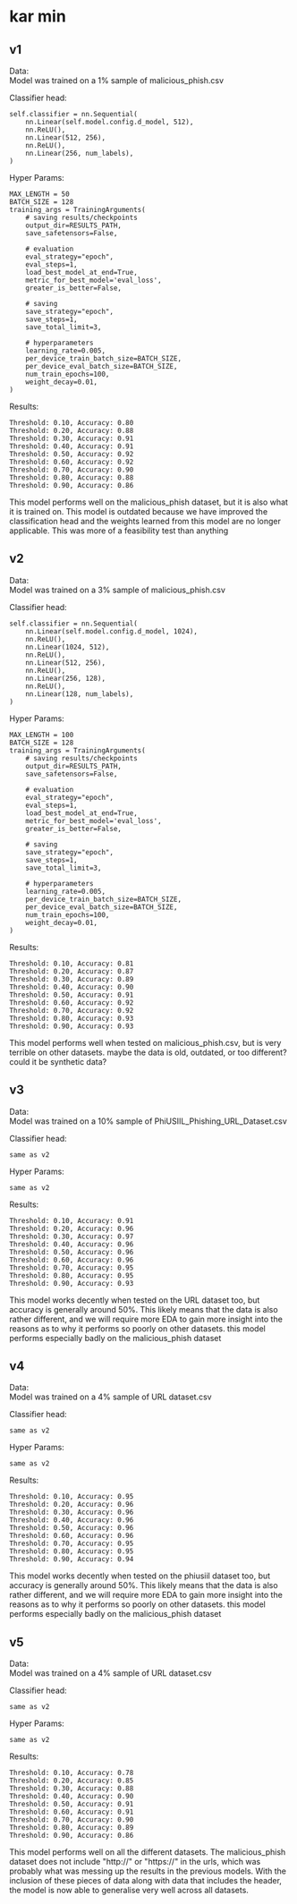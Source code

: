 # kar min

## v1

Data:\
Model was trained on a 1% sample of malicious_phish.csv

Classifier head:
```
self.classifier = nn.Sequential(
    nn.Linear(self.model.config.d_model, 512),
    nn.ReLU(),
    nn.Linear(512, 256),
    nn.ReLU(),
    nn.Linear(256, num_labels),
)
```

Hyper Params:
```
MAX_LENGTH = 50
BATCH_SIZE = 128
training_args = TrainingArguments(
    # saving results/checkpoints
    output_dir=RESULTS_PATH,
    save_safetensors=False,

    # evaluation
    eval_strategy="epoch",
    eval_steps=1,
    load_best_model_at_end=True,
    metric_for_best_model='eval_loss',
    greater_is_better=False,
    
    # saving
    save_strategy="epoch",
    save_steps=1,
    save_total_limit=3,

    # hyperparameters
    learning_rate=0.005,
    per_device_train_batch_size=BATCH_SIZE,
    per_device_eval_batch_size=BATCH_SIZE,
    num_train_epochs=100,
    weight_decay=0.01,
)
```

Results:
```
Threshold: 0.10, Accuracy: 0.80
Threshold: 0.20, Accuracy: 0.88
Threshold: 0.30, Accuracy: 0.91
Threshold: 0.40, Accuracy: 0.91
Threshold: 0.50, Accuracy: 0.92
Threshold: 0.60, Accuracy: 0.92
Threshold: 0.70, Accuracy: 0.90
Threshold: 0.80, Accuracy: 0.88
Threshold: 0.90, Accuracy: 0.86
```

This model performs well on the malicious_phish dataset, but it is also what it is trained on. This model is outdated because we have improved the classification head and the weights learned from this model are no longer applicable. This was more of a feasibility test than anything

## v2

Data:\
Model was trained on a 3% sample of malicious_phish.csv

Classifier head:
```
self.classifier = nn.Sequential(
    nn.Linear(self.model.config.d_model, 1024),
    nn.ReLU(),
    nn.Linear(1024, 512),
    nn.ReLU(),
    nn.Linear(512, 256),
    nn.ReLU(),
    nn.Linear(256, 128),
    nn.ReLU(),
    nn.Linear(128, num_labels),
)
```

Hyper Params:
```
MAX_LENGTH = 100
BATCH_SIZE = 128
training_args = TrainingArguments(
    # saving results/checkpoints
    output_dir=RESULTS_PATH,
    save_safetensors=False,

    # evaluation
    eval_strategy="epoch",
    eval_steps=1,
    load_best_model_at_end=True,
    metric_for_best_model='eval_loss',
    greater_is_better=False,
    
    # saving
    save_strategy="epoch",
    save_steps=1,
    save_total_limit=3,

    # hyperparameters
    learning_rate=0.005,
    per_device_train_batch_size=BATCH_SIZE,
    per_device_eval_batch_size=BATCH_SIZE,
    num_train_epochs=100,
    weight_decay=0.01,
)
```

Results:
```
Threshold: 0.10, Accuracy: 0.81
Threshold: 0.20, Accuracy: 0.87
Threshold: 0.30, Accuracy: 0.89
Threshold: 0.40, Accuracy: 0.90
Threshold: 0.50, Accuracy: 0.91
Threshold: 0.60, Accuracy: 0.92
Threshold: 0.70, Accuracy: 0.92
Threshold: 0.80, Accuracy: 0.93
Threshold: 0.90, Accuracy: 0.93
```

This model performs well when tested on malicious_phish.csv, but is very terrible on other datasets. maybe the data is old, outdated, or too different? could it be synthetic data?

## v3

Data:\
Model was trained on a 10% sample of PhiUSIIL_Phishing_URL_Dataset.csv

Classifier head:
```
same as v2
```

Hyper Params:
```
same as v2
```

Results:
```
Threshold: 0.10, Accuracy: 0.91
Threshold: 0.20, Accuracy: 0.96
Threshold: 0.30, Accuracy: 0.97
Threshold: 0.40, Accuracy: 0.96
Threshold: 0.50, Accuracy: 0.96
Threshold: 0.60, Accuracy: 0.96
Threshold: 0.70, Accuracy: 0.95
Threshold: 0.80, Accuracy: 0.95
Threshold: 0.90, Accuracy: 0.93
```

This model works decently when tested on the URL dataset too, but accuracy is generally around 50%. This likely means that the data is also rather different, and we will require more EDA to gain more insight into the reasons as to why it performs so poorly on other datasets. this model performs especially badly on the malicious_phish dataset

## v4

Data:\
Model was trained on a 4% sample of URL dataset.csv

Classifier head:
```
same as v2
```

Hyper Params:
```
same as v2
```

Results:
```
Threshold: 0.10, Accuracy: 0.95
Threshold: 0.20, Accuracy: 0.96
Threshold: 0.30, Accuracy: 0.96
Threshold: 0.40, Accuracy: 0.96
Threshold: 0.50, Accuracy: 0.96
Threshold: 0.60, Accuracy: 0.96
Threshold: 0.70, Accuracy: 0.95
Threshold: 0.80, Accuracy: 0.95
Threshold: 0.90, Accuracy: 0.94
```

This model works decently when tested on the phiusiil dataset too, but accuracy is generally around 50%. This likely means that the data is also rather different, and we will require more EDA to gain more insight into the reasons as to why it performs so poorly on other datasets. this model performs especially badly on the malicious_phish dataset

## v5

Data:\
Model was trained on a 4% sample of URL dataset.csv

Classifier head:
```
same as v2
```

Hyper Params:
```
same as v2
```

Results:
```
Threshold: 0.10, Accuracy: 0.78
Threshold: 0.20, Accuracy: 0.85
Threshold: 0.30, Accuracy: 0.88
Threshold: 0.40, Accuracy: 0.90
Threshold: 0.50, Accuracy: 0.91
Threshold: 0.60, Accuracy: 0.91
Threshold: 0.70, Accuracy: 0.90
Threshold: 0.80, Accuracy: 0.89
Threshold: 0.90, Accuracy: 0.86
```

This model performs well on all the different datasets.
The malicious_phish dataset does not include "http://" or "https://" in the urls, which was probably what was messing up the results in the previous models. With the inclusion of these pieces of data along with data that includes the header, the model is now able to generalise very well across all datasets.